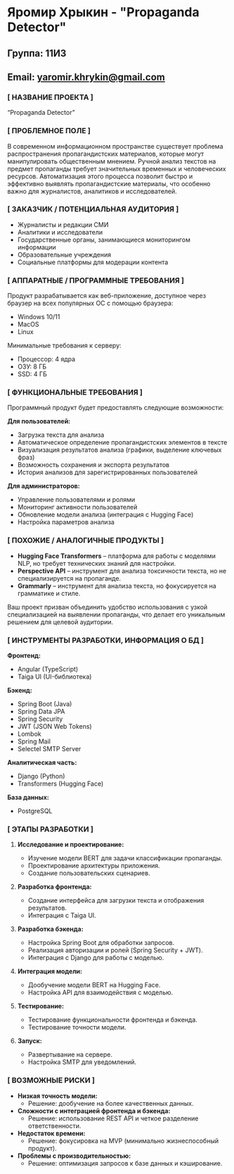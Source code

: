 # Яромир Хрыкин - "Propaganda Detector"

## Группа: 11И3

## Email: yaromir.khrykin@gmail.com

### [ НАЗВАНИЕ ПРОЕКТА ]

“Propaganda Detector”

### [ ПРОБЛЕМНОЕ ПОЛЕ ]

В современном информационном пространстве существует проблема распространения пропагандистских материалов, которые могут манипулировать общественным мнением. Ручной анализ текстов на предмет пропаганды требует значительных временных и человеческих ресурсов. Автоматизация этого процесса позволит быстро и эффективно выявлять пропагандистские материалы, что особенно важно для журналистов, аналитиков и исследователей.

### [ ЗАКАЗЧИК / ПОТЕНЦИАЛЬНАЯ АУДИТОРИЯ ]

* Журналисты и редакции СМИ
* Аналитики и исследователи
* Государственные органы, занимающиеся мониторингом информации
* Образовательные учреждения
* Социальные платформы для модерации контента

### [ АППАРАТНЫЕ / ПРОГРАММНЫЕ ТРЕБОВАНИЯ ]

Продукт разрабатывается как веб-приложение, доступное через браузер на всех популярных ОС с помощью браузера:

* Windows 10/11
* MacOS
* Linux

Минимальные требования к серверу:

* Процессор: 4 ядра
* ОЗУ: 8 ГБ
* SSD: 4 ГБ

### [ ФУНКЦИОНАЛЬНЫЕ ТРЕБОВАНИЯ ]

Программный продукт будет предоставлять следующие возможности:

**Для пользователей:**

* Загрузка текста для анализа
* Автоматическое определение пропагандистских элементов в тексте
* Визуализация результатов анализа (графики, выделение ключевых фраз)
* Возможность сохранения и экспорта результатов
* История анализов для зарегистрированных пользователей

**Для администраторов:**

* Управление пользователями и ролями
* Мониторинг активности пользователей
* Обновление модели анализа (интеграция с Hugging Face)
* Настройка параметров анализа

### [ ПОХОЖИЕ / АНАЛОГИЧНЫЕ ПРОДУКТЫ ]

* **Hugging Face Transformers** – платформа для работы с моделями NLP, но требует технических знаний для настройки.
* **Perspective API** – инструмент для анализа токсичности текста, но не специализируется на пропаганде.
* **Grammarly** – инструмент для анализа текста, но фокусируется на грамматике и стиле.

Ваш проект призван объединить удобство использования с узкой специализацией на выявлении пропаганды, что делает его уникальным решением для целевой аудитории.

### [ ИНСТРУМЕНТЫ РАЗРАБОТКИ, ИНФОРМАЦИЯ О БД ]

**Фронтенд:**

* Angular (TypeScript)
* Taiga UI (UI-библиотека)

**Бэкенд:**

* Spring Boot (Java)
* Spring Data JPA
* Spring Security
* JWT (JSON Web Tokens)
* Lombok
* Spring Mail
* Selectel SMTP Server

**Аналитическая часть:**

* Django (Python)
* Transformers (Hugging Face)

**База данных:**

* PostgreSQL

### [ ЭТАПЫ РАЗРАБОТКИ ]

1. **Исследование и проектирование:**
    * Изучение модели BERT для задачи классификации пропаганды.
    * Проектирование архитектуры приложения.
    * Создание пользовательских сценариев.

2. **Разработка фронтенда:**
    * Создание интерфейса для загрузки текста и отображения результатов.
    * Интеграция с Taiga UI.

3. **Разработка бэкенда:**
    * Настройка Spring Boot для обработки запросов.
    * Реализация авторизации и ролей (Spring Security + JWT).
    * Интеграция с Django для работы с моделью.

4. **Интеграция модели:**
    * Дообучение модели BERT на Hugging Face.
    * Настройка API для взаимодействия с моделью.

5. **Тестирование:**
    * Тестирование функциональности фронтенда и бэкенда.
    * Тестирование точности модели.

6. **Запуск:**
    * Развертывание на сервере.
    * Настройка SMTP для уведомлений.

### [ ВОЗМОЖНЫЕ РИСКИ ]

* **Низкая точность модели:**
    * Решение: дообучение на более качественных данных.
* **Сложности с интеграцией фронтенда и бэкенда:**
    * Решение: использование REST API и четкое разделение ответственности.
* **Недостаток времени:**
    * Решение: фокусировка на MVP (минимально жизнеспособный продукт).
* **Проблемы с производительностью:**
    * Решение: оптимизация запросов к базе данных и кэширование.
